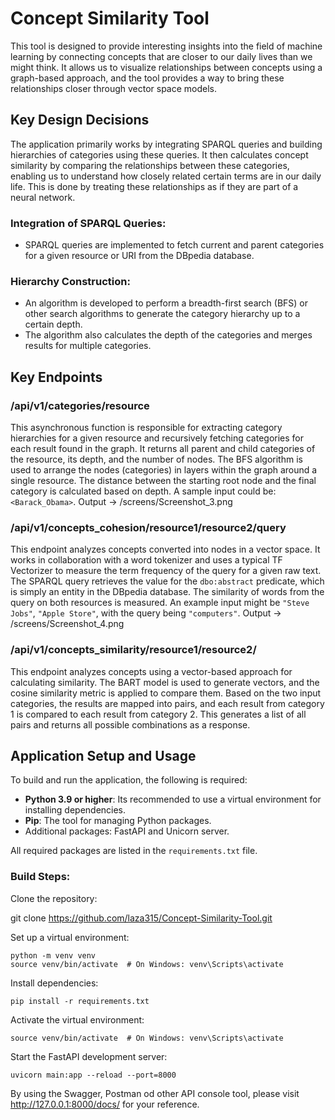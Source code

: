 # Concept Similarity Tool

This tool is designed to provide interesting insights into the field of machine learning by connecting concepts that are closer to our daily lives than we might think. 
It allows us to visualize relationships between concepts using a graph-based approach, and the tool provides a way to bring these relationships closer through vector space models.

## Key Design Decisions

The application primarily works by integrating SPARQL queries and building hierarchies of categories using these queries. 
It then calculates concept similarity by comparing the relationships between these categories, enabling us to understand how closely related certain terms are in our daily life. 
This is done by treating these relationships as if they are part of a neural network.

### Integration of SPARQL Queries:
- SPARQL queries are implemented to fetch current and parent categories for a given resource or URI from the DBpedia database.

### Hierarchy Construction:
- An algorithm is developed to perform a breadth-first search (BFS) or other search algorithms to generate the category hierarchy up to a certain depth.
- The algorithm also calculates the depth of the categories and merges results for multiple categories.

## Key Endpoints

### /api/v1/categories/resource
This asynchronous function is responsible for extracting category hierarchies for a given resource and recursively fetching categories for each result found in the graph. 
It returns all parent and child categories of the resource, its depth, and the number of nodes. The BFS algorithm is used to arrange the nodes (categories) in layers within the graph around a single resource. 
The distance between the starting root node and the final category is calculated based on depth. A sample input could be: `<Barack_Obama>`. Output -> /screens/Screenshot_3.png

### /api/v1/concepts_cohesion/resource1/resource2/query
This endpoint analyzes concepts converted into nodes in a vector space. It works in collaboration with a word tokenizer and uses a typical TF Vectorizer to measure the term frequency of the query for a given raw text. 
The SPARQL query retrieves the value for the `dbo:abstract` predicate, which is simply an entity in the DBpedia database. The similarity of words from the query on both resources is measured. 
An example input might be `"Steve Jobs"`, `"Apple Store"`, with the query being `"computers"`. Output -> /screens/Screenshot_4.png

### /api/v1/concepts_similarity/resource1/resource2/
This endpoint analyzes concepts using a vector-based approach for calculating similarity. The BART model is used to generate vectors, and the cosine similarity metric is applied to compare them. 
Based on the two input categories, the results are mapped into pairs, and each result from category 1 is compared to each result from category 2. 
This generates a list of all pairs and returns all possible combinations as a response.

## Application Setup and Usage

To build and run the application, the following is required:

- **Python 3.9 or higher**: Its recommended to use a virtual environment for installing dependencies.
- **Pip**: The tool for managing Python packages.
- Additional packages: FastAPI and Unicorn server.

All required packages are listed in the `requirements.txt` file.

### Build Steps:

Clone the repository:
   
   git clone <https://github.com/laza315/Concept-Similarity-Tool.git>

Set up a virtual environment:

    python -m venv venv
    source venv/bin/activate  # On Windows: venv\Scripts\activate

Install dependencies:

    pip install -r requirements.txt

Activate the virtual environment:

    source venv/bin/activate  # On Windows: venv\Scripts\activate

Start the FastAPI development server:

    uvicorn main:app --reload --port=8000

By using the Swagger, Postman od other API console tool, please visit http://127.0.0.1:8000/docs/ for your reference.